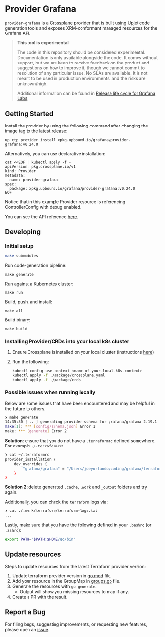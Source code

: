 # Provider Grafana

`provider-grafana` is a [Crossplane](https://crossplane.io/) provider that
is built using [Upjet](https://github.com/upbound/upjet) code
generation tools and exposes XRM-conformant managed resources for the
Grafana API.

> **This tool is experimental**
>
> The code in this repository should be considered experimental. Documentation is only
> available alongside the code. It comes without support, but we are keen to receive
> feedback on the product and suggestions on how to improve it, though we cannot commit to
> resolution of any particular issue. No SLAs are available. It is not meant to be used in
> production environments, and the risks are unknown/high.
>
> Additional information can be found in [Release life cycle for Grafana Labs](https://grafana.com/docs/release-life-cycle/).

## Getting Started

Install the provider by using the following command after changing the image tag
to the [latest release](https://marketplace.upbound.io/providers/grafana/provider-grafana):

```
up ctp provider install xpkg.upbound.io/grafana/provider-grafana:v0.24.0
```

Alternatively, you can use declarative installation:

```
cat <<EOF | kubectl apply -f -
apiVersion: pkg.crossplane.io/v1
kind: Provider
metadata:
  name: provider-grafana
spec:
  package: xpkg.upbound.io/grafana/provider-grafana:v0.24.0
EOF
```

Notice that in this example Provider resource is referencing ControllerConfig with debug enabled.

You can see the API reference [here](https://doc.crds.dev/github.com/grafana/crossplane-provider-grafana).

## Developing

### Initial setup

```bash
make submodules
```

Run code-generation pipeline:

```console
make generate
```

Run against a Kubernetes cluster:

```console
make run
```

Build, push, and install:

```console
make all
```

Build binary:

```console
make build
```

### Installing Provider/CRDs into your local k8s cluster

1. Ensure Crossplane is installed on your local cluster (instructions [here](https://docs.crossplane.io/latest/software/install/))
2. Run the following:

   ```bash
   kubectl config use-context <name-of-your-local-k8s-context>
   kubectl apply -f ./package/crossplane.yaml
   kubectl apply -f ./package/crds
   ```

### Possible issues when running locally

Below are some issues that have been encountered and may be helpful in the future
to others.

```bash
❯ make generate
14:35:30 [ .. ] generating provider schema for grafana/grafana 2.19.1
make[1]: *** [config/schema.json] Error 1
make: *** [generate] Error 2
```

**Solution**: ensure that you do not have a `.terraformrc` defined somewhere. For example
`~/.terraformrc`:

```bash
❯ cat ~/.terraformrc
provider_installation {
    dev_overrides {
        "grafana/grafana" = "/Users/joeyorlando/coding/grafana/terraform-provider-grafana"
    }
}
```

**Solution 2**: delete generated `.cache`, `.work` and `_output` folders and try again.

Additionally, you can check the `terraform` logs via:

```bash
❯ cat ./.work/terraform/terraform-logs.txt
...
```

Lastly, make sure that you have the following defined in your `.bashrc` (or `.zshrc`):

```bash
export PATH="$PATH:$HOME/go/bin"
```

## Update resources

Steps to update resources from the latest Terraform provider version:

1. Update terraform provider version in [go.mod](go.mod) file.
2. Add your resource in the GroupMap in [groups.go](config/groups.go) file.
3. Generate the resources with `go generate`.
   * Output will show you missing resources to map if any. 
4. Create a PR with the result.

## Report a Bug

For filing bugs, suggesting improvements, or requesting new features, please
open an [issue](https://github.com/grafana/crossplane-provider-grafana/issues).
